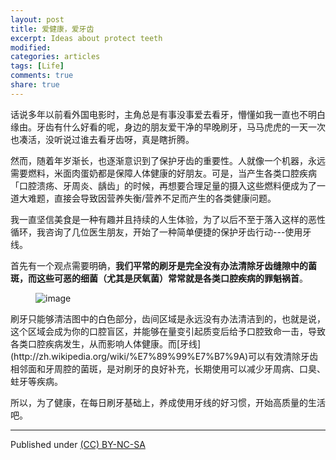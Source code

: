 ```yaml
---
layout: post
title: 爱健康，爱牙齿
excerpt: Ideas about protect teeth
modified: 
categories: articles
tags: [Life]
comments: true
share: true
---
```


话说多年以前看外国电影时，主角总是有事没事爱去看牙，懵懂如我一直也不明白缘由。牙齿有什么好看的呢，身边的朋友爱干净的早晚刷牙，马马虎虎的一天一次也凑活，没听说过谁去看牙齿呀，真是瞎折腾。

然而，随着年岁渐长，也逐渐意识到了保护牙齿的重要性。人就像一个机器，永远需要燃料，米面肉蛋奶都是保障人体健康的好朋友。可是，当产生各类口腔疾病「口腔溃疡、牙周炎、龋齿」的时候，再想要合理足量的摄入这些燃料便成为了一道大难题，直接会导致因营养失衡/营养不足而产生的各类健康问题。

我一直坚信美食是一种有趣并且持续的人生体验，为了以后不至于落入这样的恶性循环，我咨询了几位医生朋友，开始了一种简单便捷的保护牙齿行动---使用牙线。

首先有一个观点需要明确，**我们平常的刷牙是完全没有办法清除牙齿缝隙中的菌斑，而这些可恶的细菌（尤其是厌氧菌）常常就是各类口腔疾病的罪魁祸首**。

<figure >
<img src="https://dn-shanguangyu.qbox.me/dental.gif" alt="image">
</figure>
刷牙只能够清洁图中的白色部分，齿间区域是永远没有办法清洁到的，也就是说，这个区域会成为你的口腔盲区，并能够在量变引起质变后给予口腔致命一击，导致各类口腔疾病发生，从而影响人体健康。而[牙线](http://zh.wikipedia.org/wiki/%E7%89%99%E7%B7%9A)可以有效清除牙齿相邻面和牙周腔的菌斑，是对刷牙的良好补充，长期使用可以减少牙周病、口臭、蛀牙等疾病。

所以，为了健康，在每日刷牙基础上，养成使用牙线的好习惯，开始高质量的生活吧。



---
Published under <a rel="license" href="http://creativecommons.org/licenses/by-nc-sa/3.0/">(CC) BY-NC-SA </a>
